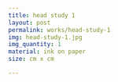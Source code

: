```yaml
---
title: head study 1
layout: post
permalink: works/head-study-1
img: head-study-1.jpg
img_quantity: 1
material: ink on paper
size: cm x cm

---
```

